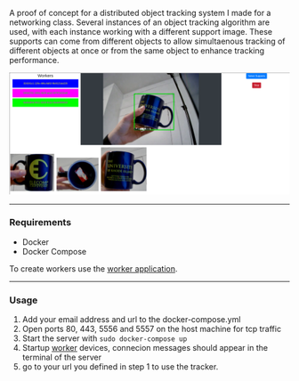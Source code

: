 
A proof of concept for a distributed object tracking system I made for a networking class. Several instances of an object tracking algorithm are used, with each instance working with a different support image.  These supports can come from different objects to allow simultaenous tracking of different objects at once or from the same object to enhance tracking performance.  

![Web page](./image1.png)

---

### Requirements

- Docker
- Docker Compose

To create workers use the [worker application](https://github.com/travis575757/distributed_object_tracker_worker).

---

### Usage

1. Add your email address and url to the docker-compose.yml
2. Open ports 80, 443, 5556 and 5557 on the host machine for tcp traffic
3. Start the server with `sudo docker-compose up`
4. Startup [worker](https://github.com/travis575757/distributed_object_tracker_worker) devices, connecion messages should appear in the terminal of the server
5. go to your url you defined in step 1 to use the tracker.
